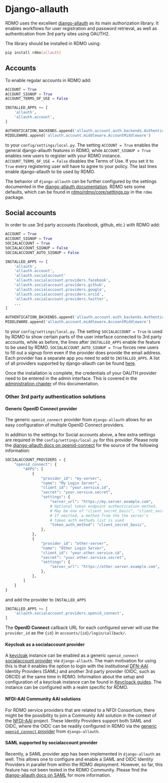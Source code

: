 # Django-allauth

RDMO uses the excellent [django-allauth](http://www.intenct.nl/projects/django-allauth) as its main authorization library. It enables workflows for user registration and password retrieval, as well as authentication from 3rd party sites using OAUTH2.

The library should be installed in RDMO using:

```bash
pip install rdmo[allauth]
```

## Accounts

To enable regular accounts in RDMO add:

```python
ACCOUNT = True
ACCOUNT_SIGNUP = True
ACCOUNT_TERMS_OF_USE = False

INSTALLED_APPS += [
    'allauth',
    'allauth.account',
]

AUTHENTICATION_BACKENDS.append('allauth.account.auth_backends.AuthenticationBackend')
MIDDLEWARE.append('allauth.account.middleware.AccountMiddleware')
```

to your `config/settings/local.py`. The setting `ACCOUNT = True` enables the general django-allauth features in RDMO, while `ACCOUNT_SIGNUP = True` enables new users to register with your RDMO instance. `ACCOUNT_TERMS_OF_USE = False` disables the Terms of Use. If you set it to `True` every registering user will have to agree to your policy. The last lines enable django-allauth to be used by RDMO.

The behavior of `django-allauth` can be further configured by the settings documented in the [django-allauth documentation](https://django-allauth.readthedocs.io/en/latest/#contents). RDMO sets some defaults, which can be found in [rdmo/rdmo/core/settings.py](https://github.com/rdmorganiser/rdmo/blob/master/rdmo/core/settings.py) in the `rdmo` package.

## Social accounts

In order to use 3rd party accounts (facebook, github, etc.) with RDMO add:

```python
ACCOUNT = True
ACCOUNT_SIGNUP = True
SOCIALACCOUNT = True
SOCIALACCOUNT_SIGNUP = False
SOCIALACCOUNT_AUTO_SIGNUP = False

INSTALLED_APPS += [
    'allauth',
    'allauth.account',
    'allauth.socialaccount'
    'allauth.socialaccount.providers.facebook',
    'allauth.socialaccount.providers.github',
    'allauth.socialaccount.providers.google',
    'allauth.socialaccount.providers.orcid',
    'allauth.socialaccount.providers.twitter',
    ...
]

AUTHENTICATION_BACKENDS.append('allauth.account.auth_backends.AuthenticationBackend')
MIDDLEWARE.append('allauth.account.middleware.AccountMiddleware')
```

to your `config/settings/local.py`. The setting `SOCIALACCOUNT = True` is used by RDMO to show certain parts of the user interface connected to 3rd party accounts, while as before, the lines after `INSTALLED_APPS` enable the feature to be used by RDMO. `SOCIALACCOUNT_AUTO_SIGNUP = True` forces new users to fill out a signup form even if the provider does provide the email address. Each provider has a separate app you need to add to `INSTALLED_APPS`. A list of all providers supported by django-allauth can be found [here](https://docs.allauth.org/en/latest/socialaccount/providers/index.html).

Once the installation is complete, the credentials of your OAUTH provider need to be entered in the admin interface. This is covered in the [administration chapter](../../administration/allauth) of this documentation.


### Other 3rd party authentication solutions

#### Generic OpenID Connect provider

The generic `openid_connect` provider from `django-allauth` allows for an easy configuration of multiple OpenID Connect providers. 

In addition to the settings for Social accounts above, a few extra settings are required in the `config/settings/local.py` for this provider. Please note the [django-allauth docs on openid-connect](https://docs.allauth.org/en/latest/socialaccount/providers/openid_connect.html#openid-connect) for the source of the following information: 
```py
SOCIALACCOUNT_PROVIDERS = {
    "openid_connect": {
        "APPS": [
            {
                "provider_id": "my-server",
                "name": "My Login Server",
                "client_id": "your.service.id",
                "secret": "your.service.secret",
                "settings": {
                    "server_url": "https://my.server.example.com",
                    # Optional token endpoint authentication method.
                    # May be one of "client_secret_basic", "client_secret_post"
                    # If omitted, a method from the the server's
                    # token auth methods list is used
                    "token_auth_method": "client_secret_basic",
                },
            },
            {
                "provider_id": "other-server",
                "name": "Other Login Server",
                "client_id": "your.other.service.id",
                "secret": "your.other.service.secret",
                "settings": {
                    "server_url": "https://other.server.example.com",
                },
            },
        ]
    }
}
```
and add the provider to `INSTALLED_APPS`
```py
INSTALLED_APPS += [
    'allauth.socialaccount.providers.openid_connect',
]
```

The **OpenID Connect** callback URL for each configured server will use the  `provider_id` as the `{id}` in `accounts/{id}/login/callback/`.

#### Keycloak as a socialaccount provider

A [keycloak](https://www.keycloak.org/) instance can be enabled as a generic `openid_connect` 
 [socialaccount provider](https://docs.allauth.org/en/latest/socialaccount/providers/keycloak.html) via `django-allauth`. The main motivation for using this is that it enables the option to login with the institutional [DFN-AAI](https://doku.tid.dfn.de/de:dfnaai:start) Identity Providers (SAML) and another 3rd party provider (OIDC, such as ORCID) at the same time in RDMO. Information about the setup and configuration of a keycloak instance can be found in [Keycloack guides](https://www.keycloak.org/guides#getting-started). The instance can be configured with a realm specific for RDMO.


#### NFDI-AAI Community AAI solutions

For RDMO service providers that are related to a NFDI Consortium, there might be the possibility to join a Community AAI solution in the context of the [NFDI-AAI](http://nfdi-aai.de/) project. These Identity Providers support both SAML and OIDC, where the OIDC can be readily configured in RDMO via the [generic `openid_connect` provider](#generic-openid-connect-provider) from `django-allauth`.

#### SAML supported by socialaccount provider

Recently, a SAML provider app has been implemented in `django-allauth` as well. This allows one to configure and enable a SAML and OIDC Identity Providers in parallel from within the RDMO deployment. However, so far, this feature has not been tested in the RDMO Community. Please find the [django-allauth docs on SAML](https://docs.allauth.org/en/latest/socialaccount/providers/saml.html#saml) for more information.
